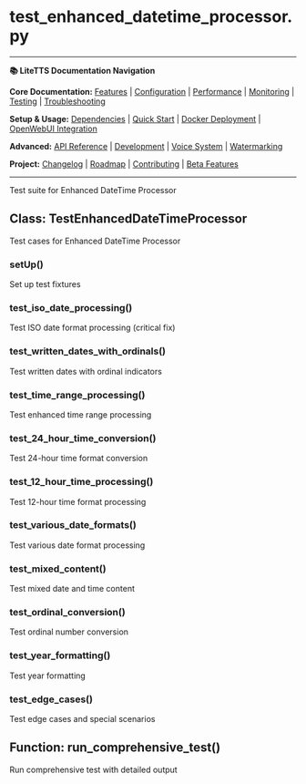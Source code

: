# test_enhanced_datetime_processor.py

---
**📚 LiteTTS Documentation Navigation**

**Core Documentation:** [Features](../../../../../../FEATURES.md) | [Configuration](../../../../../../CONFIGURATION.md) | [Performance](../../../../../../PERFORMANCE.md) | [Monitoring](../../../../../../MONITORING.md) | [Testing](../../../../../../TESTING.md) | [Troubleshooting](../../../../../../TROUBLESHOOTING.md)

**Setup & Usage:** [Dependencies](../../../../../../DEPENDENCIES.md) | [Quick Start](../../../../../../usage/QUICK_START_COMMANDS.md) | [Docker Deployment](../../../../../../usage/DOCKER-DEPLOYMENT.md) | [OpenWebUI Integration](../../../../../../usage/OPENWEBUI-INTEGRATION.md)

**Advanced:** [API Reference](../../../../../API_REFERENCE.md) | [Development](../../../../../../development/README.md) | [Voice System](../../../../../../voices/README.md) | [Watermarking](../../../../../../WATERMARKING.md)

**Project:** [Changelog](../../../../../../CHANGELOG.md) | [Roadmap](../../../../../../ROADMAP.md) | [Contributing](../../../../../../CONTRIBUTIONS.md) | [Beta Features](../../../../../../BETA_FEATURES.md)

---


Test suite for Enhanced DateTime Processor


## Class: TestEnhancedDateTimeProcessor

Test cases for Enhanced DateTime Processor

### setUp()

Set up test fixtures

### test_iso_date_processing()

Test ISO date format processing (critical fix)

### test_written_dates_with_ordinals()

Test written dates with ordinal indicators

### test_time_range_processing()

Test enhanced time range processing

### test_24_hour_time_conversion()

Test 24-hour time format conversion

### test_12_hour_time_processing()

Test 12-hour time format processing

### test_various_date_formats()

Test various date format processing

### test_mixed_content()

Test mixed date and time content

### test_ordinal_conversion()

Test ordinal number conversion

### test_year_formatting()

Test year formatting

### test_edge_cases()

Test edge cases and special scenarios

## Function: run_comprehensive_test()

Run comprehensive test with detailed output

